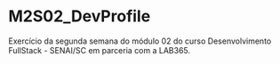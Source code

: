# M2S02_DevProfile
Exercício da segunda semana do módulo 02 do curso Desenvolvimento FullStack - SENAI/SC em parceria com a LAB365.
